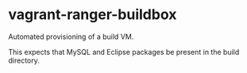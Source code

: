# vagrant-ranger-buildbox

Automated provisioning of a build VM.

This expects that MySQL and Eclipse packages be present in the build directory.
